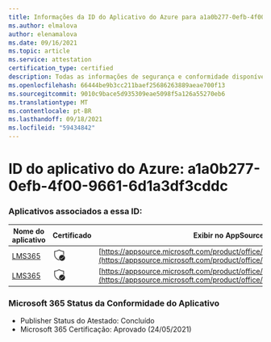 ```yaml
---
title: Informações da ID do Aplicativo do Azure para a1a0b277-0efb-4f00-9661-6d1a3df3cddc
ms.author: elmalova
author: elenamalova
ms.date: 09/16/2021
ms.topic: article
ms.service: attestation
certification_type: certified
description: Todas as informações de segurança e conformidade disponíveis para a1a0b277-0efb-4f00-9661-6d1a3df3cddc.
ms.openlocfilehash: 66444be9b3cc211baef25686263889aeae700f13
ms.sourcegitcommit: 9010c9bace5d935309eae5098f5a126a55270eb6
ms.translationtype: MT
ms.contentlocale: pt-BR
ms.lasthandoff: 09/18/2021
ms.locfileid: "59434842"
---
```

# <a name="azure-app-id-a1a0b277-0efb-4f00-9661-6d1a3df3cddc"></a>ID do aplicativo do Azure: a1a0b277-0efb-4f00-9661-6d1a3df3cddc


### <a name="apps-associated-with-this-id"></a>Aplicativos associados a essa ID:
| **Nome do aplicativo** | **Certificado** | **Exibir no AppSource** |
|--------------|---------------|-----------------------|
| [LMS365](https://docs.microsoft.com/microsoft-365-app-certification/forward/WA104381467) | <img alt="Certified application badge" src="../media/certified-badge.png" height="25" width="25" /> | [https://appsource.microsoft.com/product/office/WA104381467](https://appsource.microsoft.com/product/office/WA104381467) |
| [LMS365](https://docs.microsoft.com/microsoft-365-app-certification/forward/elearningforce.lms365_spfx) | <img alt="Certified application badge" src="../media/certified-badge.png" height="25" width="25" /> | [https://appsource.microsoft.com/product/office/elearningforce.lms365_spfx](https://appsource.microsoft.com/product/office/elearningforce.lms365_spfx) |

### <a name="microsoft-365-app-compliance-status"></a>Microsoft 365 Status da Conformidade do Aplicativo
- Publisher Status do Atestado: Concluído
- Microsoft 365 Certificação: Aprovado (24/05/2021)
